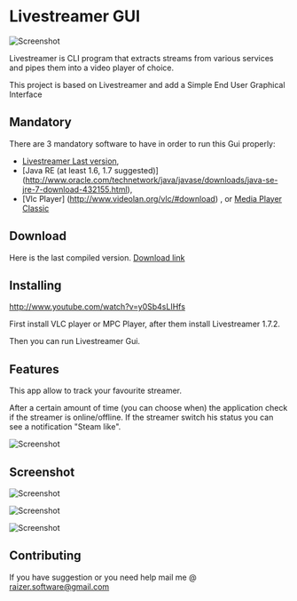 Livestreamer GUI
============
 

![Screenshot](http://i.imgur.com/sirCxBB.png)


Livestreamer is CLI program that extracts streams from various services and pipes them into
a video player of choice. 

This project is based on Livestreamer and add a Simple End User Graphical Interface


Mandatory
--------
There are 3 mandatory software to have in order to run this Gui properly:


* [Livestreamer Last version](https://github.com/chrippa/livestreamer/releases),
* [Java RE (at least 1.6, 1.7 suggested)] (http://www.oracle.com/technetwork/java/javase/downloads/java-se-jre-7-download-432155.html),
* [Vlc Player] (http://www.videolan.org/vlc/#download) , or [Media Player Classic](http://mpc-hc.org/downloads/)


Download
--------

Here is the last compiled version.
[Download link](http://www.riflecompany.it/varies/LivestreamerGui.exe)


Installing
----------

http://www.youtube.com/watch?v=y0Sb4sLIHfs

First install VLC player or MPC Player, after them install Livestreamer 1.7.2.

Then you can run Livestreamer Gui.



Features
-----
This app allow to track your favourite streamer. 

After a certain amount of time (you can choose when) the application check if the streamer is online/offline.
If the streamer switch his status you can see a notification "Steam like".

![Screenshot](http://i.imgur.com/ciQhg2A.jpg)



Screenshot
-----

![Screenshot](http://i.imgur.com/iDfqkIw.jpg)

![Screenshot](http://i.imgur.com/gK3Oqil.jpg)

![Screenshot](http://i.imgur.com/zg5HX8n.jpg)



Contributing
------------
If you have suggestion or you need help mail me @ raizer.software@gmail.com
